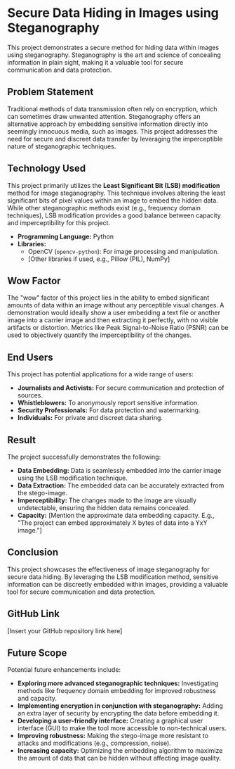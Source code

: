 # Secure Data Hiding in Images using Steganography

This project demonstrates a secure method for hiding data within images using steganography.  Steganography is the art and science of concealing information in plain sight, making it a valuable tool for secure communication and data protection.

## Problem Statement

Traditional methods of data transmission often rely on encryption, which can sometimes draw unwanted attention.  Steganography offers an alternative approach by embedding sensitive information directly into seemingly innocuous media, such as images. This project addresses the need for secure and discreet data transfer by leveraging the imperceptible nature of steganographic techniques.

## Technology Used

This project primarily utilizes the **Least Significant Bit (LSB) modification** method for image steganography.  This technique involves altering the least significant bits of pixel values within an image to embed the hidden data.  While other steganographic methods exist (e.g., frequency domain techniques), LSB modification provides a good balance between capacity and imperceptibility for this project.

* **Programming Language:** Python
* **Libraries:**
    * OpenCV (`opencv-python`): For image processing and manipulation.
    * [Other libraries if used, e.g., Pillow (PIL), NumPy]

## Wow Factor

The "wow" factor of this project lies in the ability to embed significant amounts of data within an image without any perceptible visual changes.  A demonstration would ideally show a user embedding a text file or another image into a carrier image and then extracting it perfectly, with no visible artifacts or distortion.  Metrics like Peak Signal-to-Noise Ratio (PSNR) can be used to objectively quantify the imperceptibility of the changes.

## End Users

This project has potential applications for a wide range of users:

* **Journalists and Activists:** For secure communication and protection of sources.
* **Whistleblowers:** To anonymously report sensitive information.
* **Security Professionals:** For data protection and watermarking.
* **Individuals:** For private and discreet data sharing.

## Result

The project successfully demonstrates the following:

* **Data Embedding:**  Data is seamlessly embedded into the carrier image using the LSB modification technique.
* **Data Extraction:** The embedded data can be accurately extracted from the stego-image.
* **Imperceptibility:** The changes made to the image are visually undetectable, ensuring the hidden data remains concealed.
* **Capacity:** [Mention the approximate data embedding capacity. E.g., "The project can embed approximately X bytes of data into a YxY image."]

## Conclusion

This project showcases the effectiveness of image steganography for secure data hiding.  By leveraging the LSB modification method, sensitive information can be discreetly embedded within images, providing a valuable tool for secure communication and data protection.

## GitHub Link

[Insert your GitHub repository link here]

## Future Scope

Potential future enhancements include:

* **Exploring more advanced steganographic techniques:**  Investigating methods like frequency domain embedding for improved robustness and capacity.
* **Implementing encryption in conjunction with steganography:**  Adding an extra layer of security by encrypting the data before embedding it.
* **Developing a user-friendly interface:** Creating a graphical user interface (GUI) to make the tool more accessible to non-technical users.
* **Improving robustness:**  Making the stego-image more resistant to attacks and modifications (e.g., compression, noise).
* **Increasing capacity:**  Optimizing the embedding algorithm to maximize the amount of data that can be hidden without affecting image quality.
